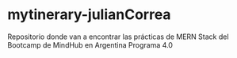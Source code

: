 # mytinerary-julianCorrea

Repositorio donde van a encontrar las prácticas de MERN Stack del Bootcamp de MindHub en Argentina Programa 4.0
